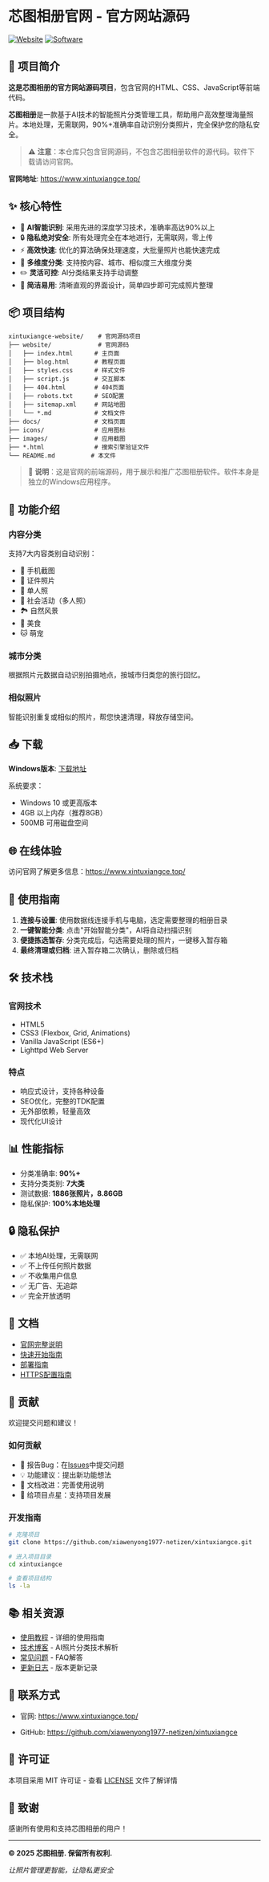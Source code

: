 # 芯图相册官网 - 官方网站源码

[![Website](https://img.shields.io/badge/website-https://www.xintuxiangce.top-blue.svg)](https://www.xintuxiangce.top/)
[![Software](https://img.shields.io/badge/software-芯图相册-green.svg)](https://www.xintuxiangce.top/#download)

## 📖 项目简介

**这是芯图相册的官方网站源码项目**，包含官网的HTML、CSS、JavaScript等前端代码。

**芯图相册**是一款基于AI技术的智能照片分类管理工具，帮助用户高效整理海量照片。本地处理，无需联网，90%+准确率自动识别分类照片，完全保护您的隐私安全。

> ⚠️ **注意**：本仓库只包含官网源码，不包含芯图相册软件的源代码。软件下载请访问官网。

**官网地址**: https://www.xintuxiangce.top/

## ✨ 核心特性

- 🤖 **AI智能识别**: 采用先进的深度学习技术，准确率高达90%以上
- 🔒 **隐私绝对安全**: 所有处理完全在本地进行，无需联网，零上传
- ⚡ **高效快速**: 优化的算法确保处理速度，大批量照片也能快速完成
- 🎯 **多维度分类**: 支持按内容、城市、相似度三大维度分类
- ✏️ **灵活可控**: AI分类结果支持手动调整
- 🎨 **简洁易用**: 清晰直观的界面设计，简单四步即可完成照片整理

## 📦 项目结构

```
xintuxiangce-website/    # 官网源码项目
├── website/             # 官网源码
│   ├── index.html      # 主页面
│   ├── blog.html       # 教程页面
│   ├── styles.css      # 样式文件
│   ├── script.js       # 交互脚本
│   ├── 404.html        # 404页面
│   ├── robots.txt      # SEO配置
│   ├── sitemap.xml     # 网站地图
│   └── *.md            # 文档文件
├── docs/               # 文档页面
├── icons/              # 应用图标
├── images/             # 应用截图
├── *.html              # 搜索引擎验证文件
└── README.md          # 本文件
```

> 📝 **说明**：这是官网的前端源码，用于展示和推广芯图相册软件。软件本身是独立的Windows应用程序。

## 🚀 功能介绍

### 内容分类
支持7大内容类别自动识别：
- 📱 手机截图
- 🪪 证件照片
- 👤 单人照
- 👥 社会活动（多人照）
- 🏞️ 自然风景
- 🍔 美食
- 🐱 萌宠

### 城市分类
根据照片元数据自动识别拍摄地点，按城市归类您的旅行回忆。

### 相似照片
智能识别重复或相似的照片，帮您快速清理，释放存储空间。

## 📥 下载

**Windows版本**: [下载地址](https://www.xintuxiangce.top/#download)

系统要求：
- Windows 10 或更高版本
- 4GB 以上内存（推荐8GB）
- 500MB 可用磁盘空间

## 🌐 在线体验

访问官网了解更多信息：https://www.xintuxiangce.top/

## 📝 使用指南

1. **连接与设置**: 使用数据线连接手机与电脑，选定需要整理的相册目录
2. **一键智能分类**: 点击"开始智能分类"，AI将自动扫描识别
3. **便捷拣选暂存**: 分类完成后，勾选需要处理的照片，一键移入暂存箱
4. **最终清理或归档**: 进入暂存箱二次确认，删除或归档

## 🛠️ 技术栈

### 官网技术
- HTML5
- CSS3 (Flexbox, Grid, Animations)
- Vanilla JavaScript (ES6+)
- Lighttpd Web Server

### 特点
- 响应式设计，支持各种设备
- SEO优化，完整的TDK配置
- 无外部依赖，轻量高效
- 现代化UI设计

## 📊 性能指标

- 分类准确率: **90%+**
- 支持分类类别: **7大类**
- 测试数据: **1886张照片，8.86GB**
- 隐私保护: **100%本地处理**

## 🔒 隐私保护

- ✅ 本地AI处理，无需联网
- ✅ 不上传任何照片数据
- ✅ 不收集用户信息
- ✅ 无广告、无追踪
- ✅ 完全开放透明

## 📄 文档

- [官网完整说明](website/README.md)
- [快速开始指南](website/QUICK_START.md)
- [部署指南](website/DEPLOYMENT.md)
- [HTTPS配置指南](website/HTTPS_SETUP_GUIDE.md)

## 🤝 贡献

欢迎提交问题和建议！

### 如何贡献
- 🐛 报告Bug：在[Issues](https://github.com/xiawenyong1977-netizen/xintuxiangce/issues)中提交问题
- 💡 功能建议：提出新功能想法
- 📝 文档改进：完善使用说明
- 🌟 给项目点星：支持项目发展

### 开发指南
```bash
# 克隆项目
git clone https://github.com/xiawenyong1977-netizen/xintuxiangce.git

# 进入项目目录
cd xintuxiangce

# 查看项目结构
ls -la
```

## 📚 相关资源

- [使用教程](https://www.xintuxiangce.top/blog.html) - 详细的使用指南
- [技术博客](https://www.xintuxiangce.top/blog.html) - AI照片分类技术解析
- [常见问题](https://www.xintuxiangce.top/#faq) - FAQ解答
- [更新日志](https://github.com/xiawenyong1977-netizen/xintuxiangce/releases) - 版本更新记录

## 📮 联系方式

- 官网: https://www.xintuxiangce.top/


- GitHub: https://github.com/xiawenyong1977-netizen/xintuxiangce

## 📜 许可证

本项目采用 MIT 许可证 - 查看 [LICENSE](LICENSE) 文件了解详情

## 🙏 致谢

感谢所有使用和支持芯图相册的用户！

---

**© 2025 芯图相册. 保留所有权利.**

*让照片管理更智能，让隐私更安全*

